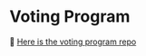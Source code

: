# Voting Program

🔗 [Here is the voting program repo](https://github.com/yashvikram30/voting_program)

